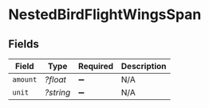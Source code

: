 # NestedBirdFlightWingsSpan


## Fields

| Field              | Type               | Required           | Description        |
| ------------------ | ------------------ | ------------------ | ------------------ |
| `amount`           | *?float*           | :heavy_minus_sign: | N/A                |
| `unit`             | *?string*          | :heavy_minus_sign: | N/A                |